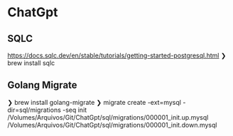 # ChatGpt
## SQLC
https://docs.sqlc.dev/en/stable/tutorials/getting-started-postgresql.html
❯ brew install sqlc
## Golang Migrate
❯ brew install golang-migrate
❯ migrate create -ext=mysql -dir=sql/migrations -seq init
/Volumes/Arquivos/Git/ChatGpt/sql/migrations/000001_init.up.mysql
/Volumes/Arquivos/Git/ChatGpt/sql/migrations/000001_init.down.mysql